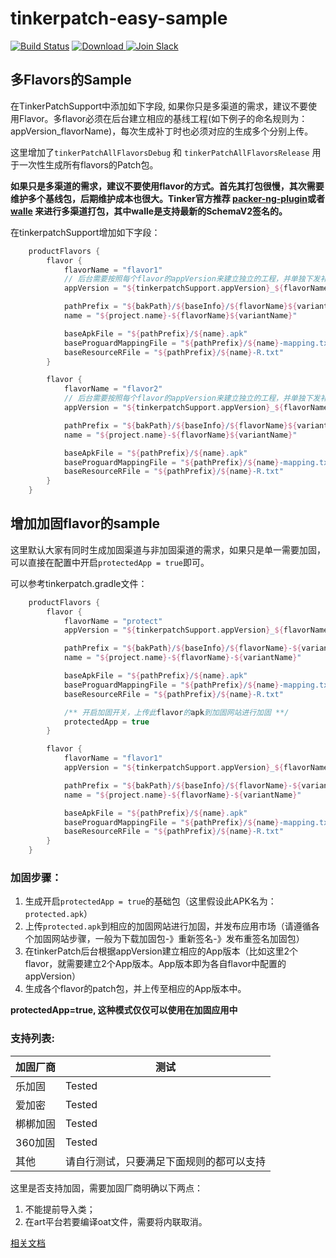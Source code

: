 # tinkerpatch-easy-sample

[![Build Status](https://travis-ci.org/TinkerPatch/tinkerpatch-flavors-sample.svg?branch=master)](https://travis-ci.org/TinkerPatch/tinkerpatch-flavors-sample)
[ ![Download](https://api.bintray.com/packages/simsun/maven/tinkerpatch-android-sdk/images/download.svg) ](https://bintray.com/simsun/maven/tinkerpatch-android-sdk/_latestVersion)
[![Join Slack](https://slack.tinkerpatch.com/badge.svg)](https://slack.tinkerpatch.com)

## 多Flavors的Sample

在TinkerPatchSupport中添加如下字段, 如果你只是多渠道的需求，建议不要使用Flavor。多flavor必须在后台建立相应的基线工程(如下例子的命名规则为：appVersion_flavorName)，每次生成补丁时也必须对应的生成多个分别上传。

这里增加了`tinkerPatchAllFlavorsDebug` 和 `tinkerPatchAllFlavorsRelease` 用于一次性生成所有flavors的Patch包。

**如果只是多渠道的需求，建议不要使用flavor的方式。首先其打包很慢，其次需要维护多个基线包，后期维护成本也很大。Tinker官方推荐 [packer-ng-plugin](https://github.com/mcxiaoke/packer-ng-plugin )或者 [walle](https://github.com/Meituan-Dianping/walle) 来进行多渠道打包，其中walle是支持最新的SchemaV2签名的。**

在tinkerpatchSupport增加如下字段：

```gradle
    productFlavors {
        flavor {
            flavorName = "flavor1"
            // 后台需要按照每个flavor的appVersion来建立独立的工程，并单独下发补丁
            appVersion = "${tinkerpatchSupport.appVersion}_${flavorName}"

            pathPrefix = "${bakPath}/${baseInfo}/${flavorName}${variantName}/"
            name = "${project.name}-${flavorName}${variantName}"

            baseApkFile = "${pathPrefix}/${name}.apk"
            baseProguardMappingFile = "${pathPrefix}/${name}-mapping.txt"
            baseResourceRFile = "${pathPrefix}/${name}-R.txt"
        }

        flavor {
            flavorName = "flavor2"
            // 后台需要按照每个flavor的appVersion来建立独立的工程，并单独下发补丁
            appVersion = "${tinkerpatchSupport.appVersion}_${flavorName}"

            pathPrefix = "${bakPath}/${baseInfo}/${flavorName}${variantName}/"
            name = "${project.name}-${flavorName}${variantName}"

            baseApkFile = "${pathPrefix}/${name}.apk"
            baseProguardMappingFile = "${pathPrefix}/${name}-mapping.txt"
            baseResourceRFile = "${pathPrefix}/${name}-R.txt"
        }
    }
```

## 增加加固flavor的sample

这里默认大家有同时生成加固渠道与非加固渠道的需求，如果只是单一需要加固，可以直接在配置中开启`protectedApp = true`即可。

可以参考tinkerpatch.gradle文件：
```gradle
    productFlavors {
        flavor {
            flavorName = "protect"
            appVersion = "${tinkerpatchSupport.appVersion}_${flavorName}"

            pathPrefix = "${bakPath}/${baseInfo}/${flavorName}-${variantName}/"
            name = "${project.name}-${flavorName}-${variantName}"

            baseApkFile = "${pathPrefix}/${name}.apk"
            baseProguardMappingFile = "${pathPrefix}/${name}-mapping.txt"
            baseResourceRFile = "${pathPrefix}/${name}-R.txt"

            /** 开启加固开关，上传此flavor的apk到加固网站进行加固 **/
            protectedApp = true
        }

        flavor {
            flavorName = "flavor1"
            appVersion = "${tinkerpatchSupport.appVersion}_${flavorName}"

            pathPrefix = "${bakPath}/${baseInfo}/${flavorName}-${variantName}/"
            name = "${project.name}-${flavorName}-${variantName}"

            baseApkFile = "${pathPrefix}/${name}.apk"
            baseProguardMappingFile = "${pathPrefix}/${name}-mapping.txt"
            baseResourceRFile = "${pathPrefix}/${name}-R.txt"
        }
    }
```

### 加固步骤：

1. 生成开启`protectedApp = true`的基础包（这里假设此APK名为：`protected.apk`）  
2. 上传`protected.apk`到相应的加固网站进行加固，并发布应用市场（请遵循各个加固网站步骤，一般为下载加固包-》重新签名-》发布重签名加固包）  
3. 在tinkerPatch后台根据appVersion建立相应的App版本（比如这里2个flavor，就需要建立2个App版本。App版本即为各自flavor中配置的appVersion）
4. 生成各个flavor的patch包，并上传至相应的App版本中。

**protectedApp=true, 这种模式仅仅可以使用在加固应用中**

### 支持列表:

| 加固厂商 | 测试      |
| --------| --------- |
| 乐加固   | Tested  |
| 爱加密   |  Tested |
| 梆梆加固 | Tested  |
| 360加固 | Tested  |
| 其他    | 请自行测试，只要满足下面规则的都可以支持 |


这里是否支持加固，需要加固厂商明确以下两点：

1. 不能提前导入类；
2. 在art平台若要编译oat文件，需要将内联取消。


[相关文档](http://tinkerpatch.com/Docs/SDK.md)

